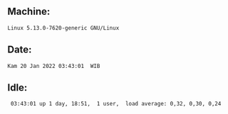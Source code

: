 ## Machine:
```
Linux 5.13.0-7620-generic GNU/Linux
```
## Date:
```
Kam 20 Jan 2022 03:43:01  WIB
```
## Idle:
```
 03:43:01 up 1 day, 18:51,  1 user,  load average: 0,32, 0,30, 0,24
```
